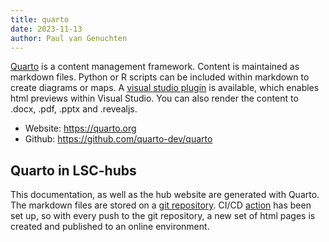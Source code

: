 ```yaml
---
title: quarto
date: 2023-11-13
author: Paul van Genuchten
---
```


[Quarto](https://quarto.org) is a content management framework. Content is maintained as markdown files. Python or R scripts can be included within markdown to create diagrams or maps. A [visual studio plugin](https://marketplace.visualstudio.com/items?itemName=quarto.quarto) is available, which enables html previews within Visual Studio. You can also render the content to .docx, .pdf, .pptx and .revealjs.

- Website: <https://quarto.org>
- Github: <https://github.com/quarto-dev/quarto>

## Quarto in LSC-hubs

This documentation, as well as the hub website are generated with Quarto. The markdown files are stored on a [git repository](https://github.com/lsc-hubs/hub-core). CI/CD [action](https://github.com/lsc-hubs/hub-core/blob/main/.github/workflows/main.yml) has been set up, so with every push to the git repository, a new set of html pages is created and published to an online environment.

